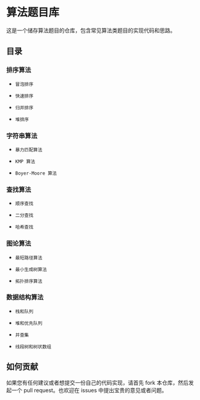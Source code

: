 # 算法题目库
这是一个储存算法题目的仓库，包含常见算法类题目的实现代码和思路。
## 目录
### 排序算法  
*     冒泡排序  
*     快速排序  
*     归并排序  
*     堆排序  
### 字符串算法
*     暴力匹配算法
*     KMP 算法
*     Boyer-Moore 算法
### 查找算法
*     顺序查找
*     二分查找
*     哈希查找
### 图论算法
*     最短路径算法
*     最小生成树算法
*     拓扑排序算法
### 数据结构算法
*     栈和队列
*     堆和优先队列
*     并查集
*     线段树和树状数组
## 如何贡献  
如果您有任何建议或者想提交一份自己的代码实现，请首先 fork 本仓库，然后发起一个 pull request。也欢迎在 issues 中提出宝贵的意见或者问题。